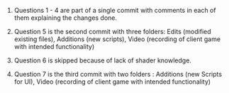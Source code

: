 1. Questions 1 - 4 are part of a single commit with comments in each of them explaining the changes done.

2. Question 5 is the second commit with three folders:
       Edits (modified existing files),
       Additions (new scripts),
       Video (recording of client game with intended functionality)

3. Question 6 is skipped because of lack of shader knowledge.

4. Question 7 is the third commit with two folders :
       Additions (new Scripts for UI),
       Video (recording of client game with intended functionality)
